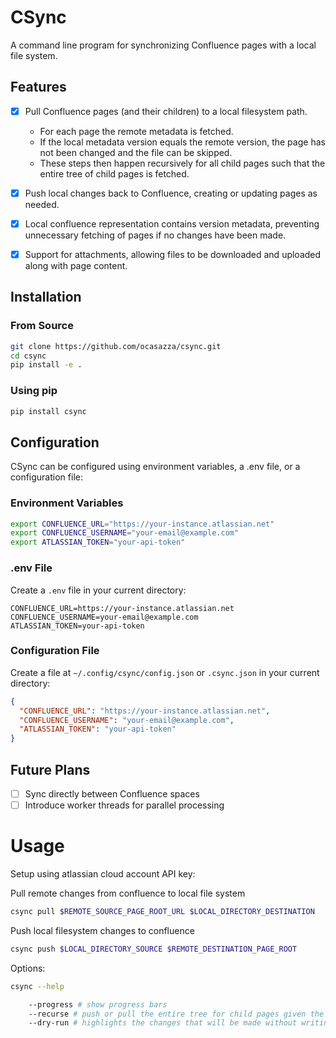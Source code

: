 # CSync

A command line program for synchronizing Confluence pages with a local file system.

## Features

- [x] Pull Confluence pages (and their children) to a local filesystem path.
    - For each page the remote metadata is fetched.
    - If the local metadata version equals the remote version, the page has not been changed and the file can be skipped. 
    - These steps then happen recursively for all child pages such that the entire tree of child pages is fetched.

- [x] Push local changes back to Confluence, creating or updating pages as needed.

- [x] Local confluence representation contains version metadata, preventing unnecessary fetching of pages if no changes have been made.

- [x] Support for attachments, allowing files to be downloaded and uploaded along with page content.

## Installation

### From Source

```sh
git clone https://github.com/ocasazza/csync.git
cd csync
pip install -e .
```

### Using pip

```sh
pip install csync
```

## Configuration

CSync can be configured using environment variables, a .env file, or a configuration file:

### Environment Variables

```sh
export CONFLUENCE_URL="https://your-instance.atlassian.net"
export CONFLUENCE_USERNAME="your-email@example.com"
export ATLASSIAN_TOKEN="your-api-token"
```

### .env File

Create a `.env` file in your current directory:

```
CONFLUENCE_URL=https://your-instance.atlassian.net
CONFLUENCE_USERNAME=your-email@example.com
ATLASSIAN_TOKEN=your-api-token
```

### Configuration File

Create a file at `~/.config/csync/config.json` or `.csync.json` in your current directory:

```json
{
  "CONFLUENCE_URL": "https://your-instance.atlassian.net",
  "CONFLUENCE_USERNAME": "your-email@example.com",
  "ATLASSIAN_TOKEN": "your-api-token"
}
```

## Future Plans
- [ ] Sync directly between Confluence spaces
- [ ] Introduce worker threads for parallel processing

# Usage

Setup using atlassian cloud account API key: 


Pull remote changes from confluence to local file system

```sh
csync pull $REMOTE_SOURCE_PAGE_ROOT_URL $LOCAL_DIRECTORY_DESTINATION
```


Push local filesystem changes to confluence
```sh
csync push $LOCAL_DIRECTORY_SOURCE $REMOTE_DESTINATION_PAGE_ROOT
```

Options: 
```sh
csync --help

    --progress # show progress bars
    --recurse # push or pull the entire tree for child pages given the source page
    --dry-run # highlights the changes that will be made without writing to destination
```

